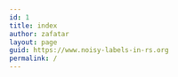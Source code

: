 ```yaml
---
id: 1
title: index
author: zafatar
layout: page
guid: https://www.noisy-labels-in-rs.org
permalink: /
---
```


